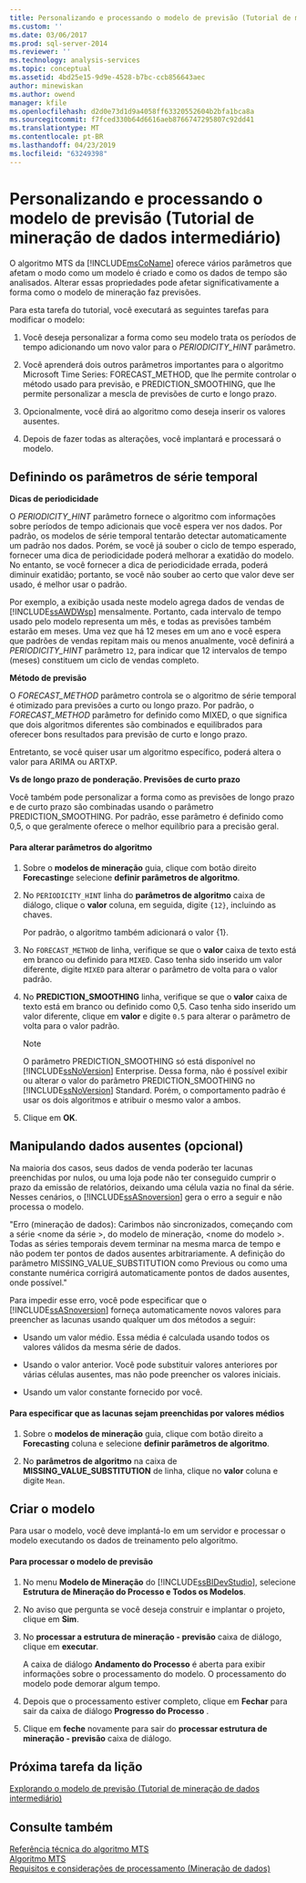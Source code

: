```yaml
---
title: Personalizando e processando o modelo de previsão (Tutorial de mineração de dados intermediário) | Microsoft Docs
ms.custom: ''
ms.date: 03/06/2017
ms.prod: sql-server-2014
ms.reviewer: ''
ms.technology: analysis-services
ms.topic: conceptual
ms.assetid: 4bd25e15-9d9e-4528-b7bc-ccb856643aec
author: minewiskan
ms.author: owend
manager: kfile
ms.openlocfilehash: d2d0e73d1d9a4058ff63320552604b2bfa1bca8a
ms.sourcegitcommit: f7fced330b64d6616aeb8766747295807c92dd41
ms.translationtype: MT
ms.contentlocale: pt-BR
ms.lasthandoff: 04/23/2019
ms.locfileid: "63249398"
---
```

# <a name="customizing-and-processing-the-forecasting-model-intermediate-data-mining-tutorial"></a>Personalizando e processando o modelo de previsão (Tutorial de mineração de dados intermediário)
  O algoritmo MTS da [!INCLUDE[msCoName](../includes/msconame-md.md)] oferece vários parâmetros que afetam o modo como um modelo é criado e como os dados de tempo são analisados. Alterar essas propriedades pode afetar significativamente a forma como o modelo de mineração faz previsões.  
  
 Para esta tarefa do tutorial, você executará as seguintes tarefas para modificar o modelo:  
  
1.  Você deseja personalizar a forma como seu modelo trata os períodos de tempo adicionando um novo valor para o *PERIODICITY_HINT* parâmetro.  
  
2.  Você aprenderá dois outros parâmetros importantes para o algoritmo Microsoft Time Series: FORECAST_METHOD, que lhe permite controlar o método usado para previsão, e PREDICTION_SMOOTHING, que lhe permite personalizar a mescla de previsões de curto e longo prazo.  
  
3.  Opcionalmente, você dirá ao algoritmo como deseja inserir os valores ausentes.  
  
4.  Depois de fazer todas as alterações, você implantará e processará o modelo.  
  
## <a name="setting-time-series-parameters"></a>Definindo os parâmetros de série temporal  
 **Dicas de periodicidade**  
  
 O *PERIODICITY_HINT* parâmetro fornece o algoritmo com informações sobre períodos de tempo adicionais que você espera ver nos dados. Por padrão, os modelos de série temporal tentarão detectar automaticamente um padrão nos dados. Porém, se você já souber o ciclo de tempo esperado, fornecer uma dica de periodicidade poderá melhorar a exatidão do modelo. No entanto, se você fornecer a dica de periodicidade errada, poderá diminuir exatidão; portanto, se você não souber ao certo que valor deve ser usado, é melhor usar o padrão.  
  
 Por exemplo, a exibição usada neste modelo agrega dados de vendas de [!INCLUDE[ssAWDWsp](../includes/ssawdwsp-md.md)] mensalmente. Portanto, cada intervalo de tempo usado pelo modelo representa um mês, e todas as previsões também estarão em meses. Uma vez que há 12 meses em um ano e você espera que padrões de vendas repitam mais ou menos anualmente, você definirá a *PERIODICITY_HINT* parâmetro `12`, para indicar que 12 intervalos de tempo (meses) constituem um ciclo de vendas completo.  
  
 **Método de previsão**  
  
 O *FORECAST_METHOD* parâmetro controla se o algoritmo de série temporal é otimizado para previsões a curto ou longo prazo. Por padrão, o *FORECAST_METHOD* parâmetro for definido como MIXED, o que significa que dois algoritmos diferentes são combinados e equilibrados para oferecer bons resultados para previsão de curto e longo prazo.  
  
 Entretanto, se você quiser usar um algoritmo específico, poderá altera o valor para ARIMA ou ARTXP.  
  
 **Vs de longo prazo de ponderação. Previsões de curto prazo**  
  
 Você também pode personalizar a forma como as previsões de longo prazo e de curto prazo são combinadas usando o parâmetro PREDICTION_SMOOTHING. Por padrão, esse parâmetro é definido como 0,5, o que geralmente oferece o melhor equilíbrio para a precisão geral.  
  
#### <a name="to-change-the-algorithm-parameters"></a>Para alterar parâmetros do algoritmo  
  
1.  Sobre o **modelos de mineração** guia, clique com botão direito **Forecasting**e selecione **definir parâmetros de algoritmo**.  
  
2.  No `PERIODICITY_HINT` linha do **parâmetros de algoritmo** caixa de diálogo, clique o **valor** coluna, em seguida, digite `{12}`, incluindo as chaves.  
  
     Por padrão, o algoritmo também adicionará o valor {1}.  
  
3.  No `FORECAST_METHOD` de linha, verifique se que o **valor** caixa de texto está em branco ou definido para `MIXED`. Caso tenha sido inserido um valor diferente, digite `MIXED` para alterar o parâmetro de volta para o valor padrão.  
  
4.  No **PREDICTION_SMOOTHING** linha, verifique se que o **valor** caixa de texto está em branco ou definido como 0,5. Caso tenha sido inserido um valor diferente, clique em **valor** e digite `0.5` para alterar o parâmetro de volta para o valor padrão.  
  
    > [!NOTE]  
    >  O parâmetro PREDICTION_SMOOTHING só está disponível no [!INCLUDE[ssNoVersion](../includes/ssnoversion-md.md)] Enterprise. Dessa forma, não é possível exibir ou alterar o valor do parâmetro PREDICTION_SMOOTHING no [!INCLUDE[ssNoVersion](../includes/ssnoversion-md.md)] Standard. Porém, o comportamento padrão é usar os dois algoritmos e atribuir o mesmo valor a ambos.  
  
5.  Clique em **OK**.  
  
## <a name="handling-missing-data-optional"></a>Manipulando dados ausentes (opcional)  
 Na maioria dos casos, seus dados de venda poderão ter lacunas preenchidas por nulos, ou uma loja pode não ter conseguido cumprir o prazo da emissão de relatórios, deixando uma célula vazia no final da série. Nesses cenários, o [!INCLUDE[ssASnoversion](../includes/ssasnoversion-md.md)] gera o erro a seguir e não processa o modelo.  
  
 "Erro (mineração de dados): Carimbos não sincronizados, começando com a série \<nome da série >, do modelo de mineração, \<nome do modelo >. Todas as séries temporais devem terminar na mesma marca de tempo e não podem ter pontos de dados ausentes arbitrariamente. A definição do parâmetro MISSING_VALUE_SUBSTITUTION como Previous ou como uma constante numérica corrigirá automaticamente pontos de dados ausentes, onde possível."  
  
 Para impedir esse erro, você pode especificar que o [!INCLUDE[ssASnoversion](../includes/ssasnoversion-md.md)] forneça automaticamente novos valores para preencher as lacunas usando qualquer um dos métodos a seguir:  
  
-   Usando um valor médio. Essa média é calculada usando todos os valores válidos da mesma série de dados.  
  
-   Usando o valor anterior. Você pode substituir valores anteriores por várias células ausentes, mas não pode preencher os valores iniciais.  
  
-   Usando um valor constante fornecido por você.  
  
#### <a name="to-specify-that-gaps-be-filled-by-averaging-values"></a>Para especificar que as lacunas sejam preenchidas por valores médios  
  
1.  Sobre o **modelos de mineração** guia, clique com botão direito a **Forecasting** coluna e selecione **definir parâmetros de algoritmo**.  
  
2.  No **parâmetros de algoritmo** na caixa de **MISSING_VALUE_SUBSTITUTION** de linha, clique no **valor** coluna e digite `Mean`.  
  
## <a name="build-the-model"></a>Criar o modelo  
 Para usar o modelo, você deve implantá-lo em um servidor e processar o modelo executando os dados de treinamento pelo algoritmo.  
  
#### <a name="to-process-the-forecasting-model"></a>Para processar o modelo de previsão  
  
1.  No menu **Modelo de Mineração** do [!INCLUDE[ssBIDevStudio](../includes/ssbidevstudio-md.md)], selecione **Estrutura de Mineração do Processo e Todos os Modelos**.  
  
2.  No aviso que pergunta se você deseja construir e implantar o projeto, clique em **Sim**.  
  
3.  No **processar a estrutura de mineração - previsão** caixa de diálogo, clique em **executar**.  
  
     A caixa de diálogo **Andamento do Processo** é aberta para exibir informações sobre o processamento do modelo. O processamento do modelo pode demorar algum tempo.  
  
4.  Depois que o processamento estiver completo, clique em **Fechar** para sair da caixa de diálogo **Progresso do Processo** .  
  
5.  Clique em **feche** novamente para sair do **processar estrutura de mineração - previsão** caixa de diálogo.  
  
## <a name="next-task-in-lesson"></a>Próxima tarefa da lição  
 [Explorando o modelo de previsão &#40;Tutorial de mineração de dados intermediário&#41;](../../2014/tutorials/exploring-the-forecasting-model-intermediate-data-mining-tutorial.md)  
  
## <a name="see-also"></a>Consulte também  
 [Referência técnica do algoritmo MTS](../../2014/analysis-services/data-mining/microsoft-time-series-algorithm-technical-reference.md)   
 [Algoritmo MTS](../../2014/analysis-services/data-mining/microsoft-time-series-algorithm.md)   
 [Requisitos e considerações de processamento &#40;Mineração de dados&#41;](../../2014/analysis-services/data-mining/processing-requirements-and-considerations-data-mining.md)  
  
  
